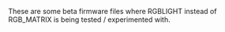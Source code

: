 These are some beta firmware files where RGBLIGHT instead of RGB_MATRIX is being tested / experimented with.